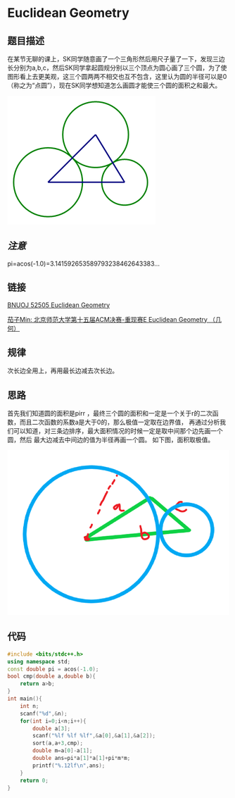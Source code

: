 # Euclidean Geometry

## 题目描述

在某节无聊的课上，SK同学随意画了一个三角形然后用尺子量了一下，发现三边长分别为a,b,c，然后SK同学拿起圆规分别以三个顶点为圆心画了三个圆，为了使图形看上去更美观，这三个圆两两不相交也互不包含，这里认为圆的半径可以是0（称之为“点圆”），现在SK同学想知道怎么画圆才能使三个圆的面积之和最大。

![](./Euclidean-Geometry1.png)

## *注意*

pi=acos(-1.0)=3.141592653589793238462643383...


## 链接

[BNUOJ 52505 Euclidean Geometry](https://blog.csdn.net/weixin_34363171/article/details/94169289?spm=1001.2101.3001.6650.4&utm_medium=distribute.pc_relevant.none-task-blog-2%7Edefault%7ECTRLIST%7ERate-4.pc_relevant_antiscanv2&depth_1-utm_source=distribute.pc_relevant.none-task-blog-2%7Edefault%7ECTRLIST%7ERate-4.pc_relevant_antiscanv2&utm_relevant_index=9)

[茄子Min: 北京师范大学第十五届ACM决赛-重现赛E Euclidean Geometry （几何）](https://www.cnblogs.com/qieqiemin/p/11011384.html)

## 规律

次长边全用上，再用最长边减去次长边。

## 思路

首先我们知道圆的面积是pirr ，最终三个圆的面积和一定是一个关于r的二次函数，而且二次函数的系数a是大于0的，那么极值一定取在边界值，
再通过分析我们可以知道，对三条边排序，最大面积情况的时候一定是取中间那个边先画一个圆，然后 最大边减去中间边的值为半径再画一个圆。
如下图，面积取极值。

![](./Euclidean-Geometry2.png)

## 代码

```c++
#include <bits/stdc++.h>
using namespace std;
const double pi = acos(-1.0);
bool cmp(double a,double b){
    return a>b;
}
int main(){
    int n;
    scanf("%d",&n);
    for(int i=0;i<n;i++){
        double a[3];
        scanf("%lf %lf %lf",&a[0],&a[1],&a[2]);
        sort(a,a+3,cmp);
        double m=a[0]-a[1];
        double ans=pi*a[1]*a[1]+pi*m*m;
        printf("%.12lf\n",ans);
    }
    return 0;
}
```